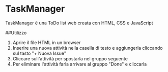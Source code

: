 # TaskManager
TaskManager è una ToDo list web creata con HTML, CSS e JavaScript

##Utilizzo
1. Aprire il file HTML in un browser
2. Inserire una nuova attività nella casella di testo e aggiungerla cliccando sul tasto "+ Nuova Issue"
3. Cliccare sull'attività per spostarla nel gruppo seguente
4. Per eliminare l'attività farla arrivare al gruppo "Done" e cliccarla
